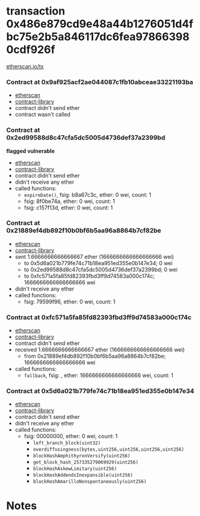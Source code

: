 # transaction 0x486e879cd9e48a44b1276051d4fbc75e2b5a846117dc6fea978663980cdf926f

[etherscan.io/tx](https://etherscan.io/tx/0x486e879cd9e48a44b1276051d4fbc75e2b5a846117dc6fea978663980cdf926f)


### Contract at 0x9af925acf2ae044087c1fb10abceae33221193ba

* [etherscan](https://etherscan.io/address/0x9af925acf2ae044087c1fb10abceae33221193ba)
* [contract-library](https://contract-library.com/contracts/Ethereum/9af925acf2ae044087c1fb10abceae33221193ba)
* contract didn't send ether
* contract wasn't called


### Contract at 0x2ed99588d8c47cfa5dc5005d4736def37a2399bd

**flagged vulnerable**

* [etherscan](https://etherscan.io/address/0x2ed99588d8c47cfa5dc5005d4736def37a2399bd)
* [contract-library](https://contract-library.com/contracts/Ethereum/2ed99588d8c47cfa5dc5005d4736def37a2399bd)
* contract didn't send ether
* didn't receive any ether
* called functions:
    * `expireDate()`, fsig: b8a67c3c, ether: 0 wei, count: 1
    * fsig: 8f0be74a, ether: 0 wei, count: 1
    * fsig: c157f13d, ether: 0 wei, count: 1


### Contract at 0x21889ef4db892f10b0bf6b5aa96a8864b7cf82be

* [etherscan](https://etherscan.io/address/0x21889ef4db892f10b0bf6b5aa96a8864b7cf82be)
* [contract-library](https://contract-library.com/contracts/Ethereum/21889ef4db892f10b0bf6b5aa96a8864b7cf82be)
* sent 1.6666666666666667 ether (1666666666666666666 wei)
    * to 0x5d6a021b779fe74c71b18ea951ed355e0b147e34; 0 wei
    * to 0x2ed99588d8c47cfa5dc5005d4736def37a2399bd; 0 wei
    * to 0xfc571a5fa85fd82393fbd3ff9d74583a000c174c; 1666666666666666666 wei
* didn't receive any ether
* called functions:
    * fsig: 79599f96, ether: 0 wei, count: 1


### Contract at 0xfc571a5fa85fd82393fbd3ff9d74583a000c174c

* [etherscan](https://etherscan.io/address/0xfc571a5fa85fd82393fbd3ff9d74583a000c174c)
* [contract-library](https://contract-library.com/contracts/Ethereum/fc571a5fa85fd82393fbd3ff9d74583a000c174c)
* contract didn't send ether
* received 1.6666666666666667 ether (1666666666666666666 wei)
    * from 0x21889ef4db892f10b0bf6b5aa96a8864b7cf82be; 1666666666666666666 wei
* called functions:
    * `fallback`, fsig: , ether: 1666666666666666666 wei, count: 1


### Contract at 0x5d6a021b779fe74c71b18ea951ed355e0b147e34

* [etherscan](https://etherscan.io/address/0x5d6a021b779fe74c71b18ea951ed355e0b147e34)
* [contract-library](https://contract-library.com/contracts/Ethereum/5d6a021b779fe74c71b18ea951ed355e0b147e34)
* contract didn't send ether
* didn't receive any ether
* called functions:
    * fsig: 00000000, ether: 0 wei, count: 1
        * `left_branch_block(uint32)`
        * `overdiffusingness(bytes,uint256,uint256,uint256,uint256)`
        * `blockHashAmphithyronVersify(uint256)`
        * `get_block_hash_257335279069929(uint256)`
        * `blockHashAskewLimitary(uint256)`
        * `blockHashAddendsInexpansible(uint256)`
        * `blockHashAmarilloNonspontaneously(uint256)`

# Notes

